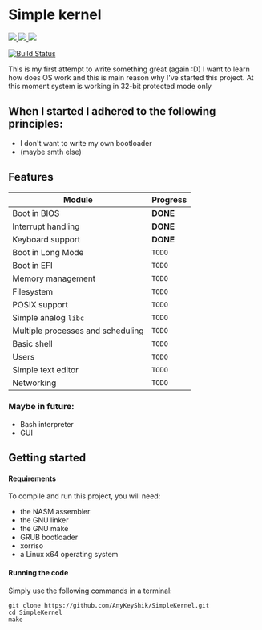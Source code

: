 # Simple kernel 

<a href="https://github.com/AnyKeyShik/SimpleKernel/blob/master/LICENSE">
<img src ="https://img.shields.io/github/license/AnyKeyShik/SimpleKernel.svg" />
</a>
<a href="https://github.com/AnyKeyShik/SimpleKernel/stargazers">
<img src ="https://img.shields.io/github/stars/AnyKeyShik/SimpleKernel.svg" />
</a>
<a href="https://github.com/AnyKeyShik/SimpleKernel/network">
<img src ="https://img.shields.io/github/forks/AnyKeyShik/SimpleKernel.svg" />
</a>

[![Build Status](https://travis-ci.com/AnyKeyShik/SimpleKernel.svg?branch=master)](https://app.travis-ci.com/github/AnyKeyShik/SimpleKernel)

This is my first attempt to write something great (again :D)
I want to learn how does OS work and this is main reason why I've started this project.
At this moment system is working in 32-bit protected mode only

## When I started I adhered to the following principles:
* I don't want to write my own bootloader
* (maybe smth else)


## Features
| Module                            | Progress      |
|-----------------------------------|---------------|
| Boot in BIOS                      | **DONE**      |
| Interrupt handling                | **DONE**      |
| Keyboard support                  | **DONE**      |
| Boot in Long Mode                 | `TODO`        |
| Boot in EFI                       | `TODO`        |
| Memory management                 | `TODO`        |
| Filesystem                        | `TODO`        |
| POSIX support                     | `TODO`        |
| Simple analog `libc`              | `TODO`        |
| Multiple processes and scheduling | `TODO`        |
| Basic shell                       | `TODO`        |
| Users                             | `TODO`        |
| Simple text editor                | `TODO`        |
| Networking                        | `TODO`        |

### Maybe in future:
* Bash interpreter
* GUI

## Getting started

#### Requirements

To compile and run this project, you will need:
* the NASM assembler
* the GNU linker
* the GNU make
* GRUB bootloader
* xorriso
* a Linux x64 operating system

#### Running the code

Simply use the following commands in a terminal:
```
git clone https://github.com/AnyKeyShik/SimpleKernel.git
cd SimpleKernel
make
```
